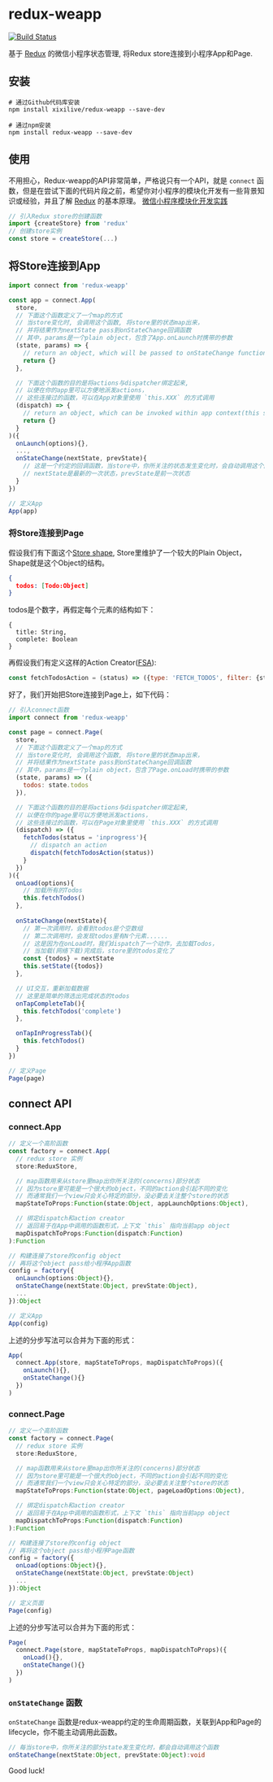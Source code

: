 # redux-weapp

[![Build Status](https://travis-ci.org/xixilive/redux-weapp.svg?branch=master)](https://travis-ci.org/xixilive/redux-weapp)

基于 [Redux](https://redux.js.org/) 的微信小程序状态管理, 将Redux store连接到小程序App和Page. 

## 安装

```
# 通过Github代码库安装
npm install xixilive/redux-weapp --save-dev

# 通过npm安装
npm install redux-weapp --save-dev
```

## 使用

不用担心，Redux-weapp的API非常简单，严格说只有一个API，就是 `connect` 函数，但是在尝试下面的代码片段之前，希望你对小程序的模块化开发有一些背景知识或经验，并且了解 [Redux](https://redux.js.org/) 的基本原理。
[微信小程序模块化开发实践](https://gist.github.com/xixilive/5bf1cde16f898faff2e652dbd08cf669)

```js
// 引入Redux store的创建函数
import {createStore} from 'redux'
// 创建store实例
const store = createStore(...)
```

## 将Store连接到App

```js
import connect from 'redux-weapp'

const app = connect.App(
  store,
  // 下面这个函数定义了一个map的方式
  // 当store变化时, 会调用这个函数, 将store里的状态map出来，
  // 并将结果作为nextState pass到onStateChange回调函数
  // 其中，params是一个plain object，包含了App.onLaunch时携带的参数
  (state, params) => {
    // return an object, which will be passed to onStateChange function
    return {}
  },

  // 下面这个函数的目的是将actions与dispatcher绑定起来, 
  // 以便在你的app里可以方便地派发actions，
  // 这些连接过的函数，可以在App对象里使用 `this.XXX` 的方式调用
  (dispatch) => {
    // return an object, which can be invoked within app context(this scope).
    return {}
  }
)({
  onLaunch(options){},
  ...,
  onStateChange(nextState, prevState){
    // 这是一个约定的回调函数，当store中，你所关注的状态发生变化时，会自动调用这个函数
    // nextState是最新的一次状态，prevState是前一次状态
  }
})

// 定义App
App(app)
```

### 将Store连接到Page

假设我们有下面这个[Store shape](https://redux.js.org/basics/store), Store里维护了一个较大的Plain Object，Shape就是这个Object的结构。

```json
{
  todos: [Todo:Object]
}
```

todos是个数字，再假定每个元素的结构如下：

```
{
  title: String,
  complete: Boolean
}
```

再假设我们有定义这样的Action Creator([FSA](https://github.com/redux-utilities/flux-standard-action)):

```js
const fetchTodosAction = (status) => ({type: 'FETCH_TODOS', filter: {status}})
```

好了，我们开始把Store连接到Page上，如下代码：

```js
// 引入connect函数
import connect from 'redux-weapp'

const page = connect.Page(
  store,
  // 下面这个函数定义了一个map的方式
  // 当store变化时, 会调用这个函数, 将store里的状态map出来，
  // 并将结果作为nextState pass到onStateChange回调函数
  // 其中，params是一个plain object，包含了Page.onLoad时携带的参数
  (state, params) => ({
    todos: state.todos
  }),

  // 下面这个函数的目的是将actions与dispatcher绑定起来, 
  // 以便在你的page里可以方便地派发actions，
  // 这些连接过的函数，可以在Page对象里使用 `this.XXX` 的方式调用
  (dispatch) => ({
    fetchTodos(status = 'inprogress'){
      // dispatch an action
      dispatch(fetchTodosAction(status))
    }
  })
)({
  onLoad(options){
    // 加载所有的Todos
    this.fetchTodos()
  },
  
  onStateChange(nextState){
    // 第一次调用时，会看到todos是个空数组
    // 第二次调用时，会发现todos里有N个元素......
    // 这是因为在onLoad时，我们dispatch了一个动作，去加载Todos，
    // 当加载(网络下载)完成后，store里的todos变化了
    const {todos} = nextState
    this.setState({todos})
  },

  // UI交互，重新加载数据
  // 这里是简单的筛选出完成状态的todos
  onTapCompleteTab(){
    this.fetchTodos('complete')
  },

  onTapInProgressTab(){
    this.fetchTodos()
  }
})

// 定义Page
Page(page)
```

## connect API

### connect.App

```ts
// 定义一个高阶函数
const factory = connect.App(
  // redux store 实例
  store:ReduxStore, 

  // map函数用来从store里map出你所关注的(concerns)部分状态
  // 因为store里可能是一个很大的object，不同的action会引起不同的变化
  // 而通常我们一个view只会关心特定的部分，没必要去关注整个store的状态
  mapStateToProps:Function(state:Object, appLaunchOptions:Object), 

  // 绑定dispatch和action creator
  // 返回易于在App中调用的函数形式，上下文 `this` 指向当前app object
  mapDispatchToProps:Function(dispatch:Function)
):Function

// 构建连接了store的config object
// 再将这个object pass给小程序App函数
config = factory({
  onLaunch(options:Object){},
  onStateChange(nextState:Object, prevState:Object),
  ...
}):Object

// 定义App
App(config)
```

上述的分步写法可以合并为下面的形式：

```js
App(
  connect.App(store, mapStateToProps, mapDispatchToProps)({
    onLaunch(){},
    onStateChange(){}
  })
)
```

### connect.Page

```ts
// 定义一个高阶函数
const factory = connect.Page(
  // redux store 实例
  store:ReduxStore, 

  // map函数用来从store里map出你所关注的(concerns)部分状态
  // 因为store里可能是一个很大的object，不同的action会引起不同的变化
  // 而通常我们一个view只会关心特定的部分，没必要去关注整个store的状态
  mapStateToProps:Function(state:Object, pageLoadOptions:Object), 

  // 绑定dispatch和action creator
  // 返回易于在App中调用的函数形式，上下文 `this` 指向当前app object
  mapDispatchToProps:Function(dispatch:Function)
):Function

// 构建连接了store的config object
// 再将这个object pass给小程序Page函数
config = factory({
  onLoad(options:Object){},
  onStateChange(nextState:Object, prevState:Object)
  ...
}):Object

// 定义页面
Page(config)
```

上述的分步写法可以合并为下面的形式：

```js
Page(
  connect.Page(store, mapStateToProps, mapDispatchToProps)({
    onLoad(){},
    onStateChange(){}
  })
)
```

### `onStateChange` 函数

`onStateChange` 函数是redux-weapp约定的生命周期函数，关联到App和Page的lifecycle，你不能主动调用此函数。

```ts
// 每当store中，你所关注的部分state发生变化时，都会自动调用这个函数
onStateChange(nextState:Object, prevState:Object):void
```

Good luck! 
